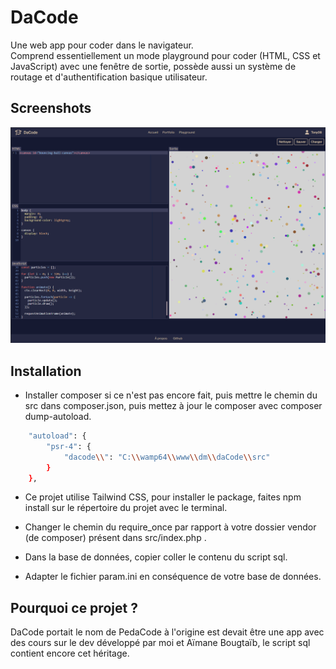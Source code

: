 # DaCode
Une web app pour coder dans le navigateur.\
Comprend essentiellement un mode playground pour coder (HTML, CSS et JavaScript) avec une fenêtre de sortie, possède aussi un système de routage et d'authentification basique utilisateur.

## Screenshots

![App Screenshot](/playground_showcase2.png?raw=true "playground")


## Installation

- Installer composer si ce n'est pas encore fait, puis mettre le chemin du src dans composer.json, puis mettez à jour le composer avec composer dump-autoload.
```bash
    "autoload": {
        "psr-4": {
            "dacode\\": "C:\\wamp64\\www\\dm\\daCode\\src"
        }
    },
```

- Ce projet utilise Tailwind CSS, pour installer le package, faites npm install sur le répertoire du projet avec le terminal.

- Changer le chemin du require_once par rapport à votre dossier vendor (de composer) présent dans src/index.php .

- Dans la base de données, copier coller le contenu du script sql.

- Adapter le fichier param.ini en conséquence de votre base de données.

## Pourquoi ce projet ?

DaCode portait le nom de PedaCode à l'origine est devait être une app avec des cours sur le dev développé par moi et Aïmane Bougtaïb, le script sql contient encore cet héritage.
